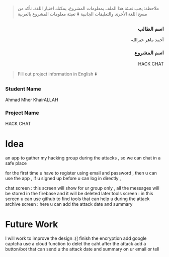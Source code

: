 > ملاحظة: يجب تعبئة هذا الملف بمعلومات المشروع، يمكنك اختيار اللغة. تأكد من مسح اللغة الأخرى والتعليقات الجانبية
> ⬇️ تعبئة معلومات المشروع بالعربية  
<div dir="rtl">

### اسم الطالب
أحمد ماهر خيرالله

### اسم المشروع

HACK CHAT 


</div>

> Fill out project information in English ⬇️
### Student Name
Ahmad Mher KhairALLAH


### Project Name
HACK CHAT

# Idea


an app to gather my hacking group during the attacks , so we can chat in a safe place 

for the first time  u have to register using email and password , then u can use the app , if u signed up before u can log in directly , 

chat screen : this screen will show for ur group only , all the messages will be stored in the firebase and it will be deleted later 
tools screen : in this screen u can use github to find tools that can help u during the attack 
archive screen : here u can add the attack date and summary 


# Future Work 

I will work to improve the design :((
finish the encryption <finshed part of the chat screen>
add google captcha 
use a cloud function to delet the caht after the attack 
add a button/bot that can  send u  the attack date and summary on ur email or tell 








